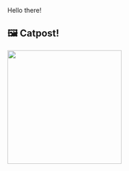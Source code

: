 Hello there!



## 🖼️ Catpost!

<sub>
    <img src="https://cdn2.thecatapi.com/images/cg2.jpg" height="256">
</sub>

